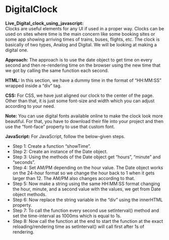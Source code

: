 # DigitalClock
**Live_Digital_clock_using_javascript:** <br>
Clocks are useful elements for any UI if used in a proper way. Clocks can be used on sites where time is the main concern like some booking sites or some app showing arriving times of trains, buses, flights, etc. The clock is basically of two types, Analog and Digital. We will be looking at making a digital one. 

  **Approach:** The approach is to use the date object to get time on every second and then re-rendering time on the browser using the new time that we got by calling the same function each second. 

**HTML:** In this section, we have a dummy time in the format of “HH:MM:SS” wrapped inside a “div” tag. 

**CSS:** For CSS, we have just aligned our clock to the center of the page. Other than that, it is just some font-size and width which you can adjust according to your need.

**Note:** You can use digital fonts available online to make the clock look more beautiful. For that, you have to download their file into your project and then use the “font-face” property to use that custom font.

**JavaScript:** For JavaScript, follow the below-given steps.

- Step 1: Create a function “showTime”. <br>
- Step 2: Create an instance of the Date object. <br>
- Step 3: Using the methods of the Date object get “hours”, “minute” and “seconds”. <br>
- Step 4: Set AM/PM depending on the hour value. The Date object works on the 24-hour format so we change the hour back to 1 when it gets larger than 12. The AM/PM also changes according to that.<br>
- Step 5: Now make a string using the same HH:MM:SS format changing the hour, minute, and a second value with the values, we get from Date object methods.<br>
- Step 6: Now replace the string variable in the “div” using the innerHTML property.<br>
- Step 7: To call the function every second use setInterval() method and set the time-interval as 1000ms which is equal to 1s.<br>
- Step 8: Now call the function at the end to start the function at the exact reloading/rendering time as setInterval() will call first after 1s of rendering.
